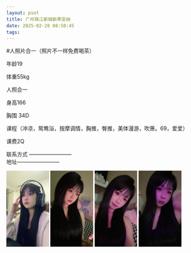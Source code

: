 ```yaml
---
layout: psot
title: 广州珠江新城新茶安纳
date: 2025-02-28 08:50:45
tags:
---
```

#人照片合一（照片不一样免费喝茶）

年龄19

体重55kg

人照合一

身高166

胸围 34D

课程（冲凉，鸳鸯浴，按摩调情，胸推，臀推，美体漫游，吹箫。69，爱爱）

课费2Q

联系方式 ————————  
地址————————

<img src="images\1.png" height="200"> <img src="images\2.png" height="200"> <img src="images\3.png" height="200"> <img src="images\4.jpg" height="200">




